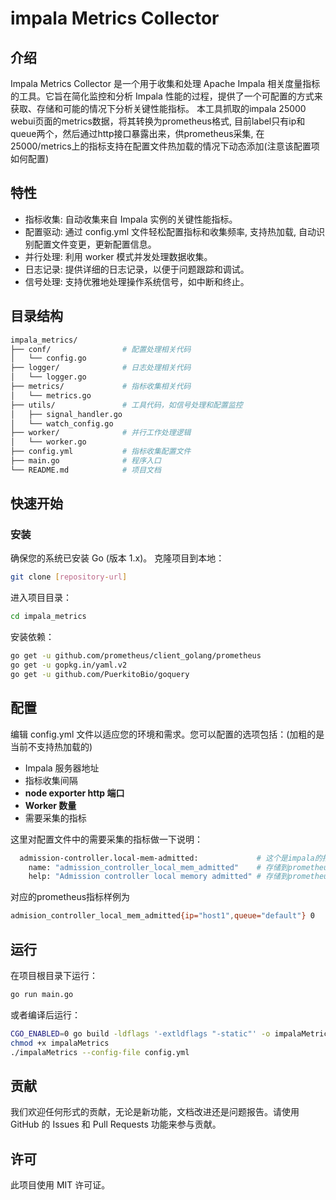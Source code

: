 # impala Metrics Collector
## 介绍
Impala Metrics Collector 是一个用于收集和处理 Apache Impala 相关度量指标的工具。它旨在简化监控和分析 Impala 性能的过程，提供了一个可配置的方式来获取、存储和可能的情况下分析关键性能指标。
本工具抓取的impala 25000 webui页面的metrics数据，将其转换为prometheus格式, 目前label只有ip和queue两个，然后通过http接口暴露出来，供prometheus采集, 在25000/metrics上的指标支持在配置文件热加载的情况下动态添加(注意该配置项如何配置)

## 特性
- 指标收集: 自动收集来自 Impala 实例的关键性能指标。
- 配置驱动: 通过 config.yml 文件轻松配置指标和收集频率, 支持热加载, 自动识别配置文件变更，更新配置信息。
- 并行处理: 利用 worker 模式并发处理数据收集。
- 日志记录: 提供详细的日志记录，以便于问题跟踪和调试。
- 信号处理: 支持优雅地处理操作系统信号，如中断和终止。

## 目录结构
```bash
impala_metrics/
├── conf/                # 配置处理相关代码
│   └── config.go
├── logger/              # 日志处理相关代码
│   └── logger.go
├── metrics/             # 指标收集相关代码
│   └── metrics.go
├── utils/               # 工具代码，如信号处理和配置监控
│   ├── signal_handler.go
│   └── watch_config.go
├── worker/              # 并行工作处理逻辑
│   └── worker.go
├── config.yml           # 指标收集配置文件
├── main.go              # 程序入口
└── README.md            # 项目文档
```

## 快速开始
### 安装
确保您的系统已安装 Go (版本 1.x)。
克隆项目到本地：
```bash
git clone [repository-url]
```
进入项目目录：
```bash
cd impala_metrics
```
安装依赖：
```bash
go get -u github.com/prometheus/client_golang/prometheus
go get -u gopkg.in/yaml.v2
go get -u github.com/PuerkitoBio/goquery
```
## 配置
编辑 config.yml 文件以适应您的环境和需求。您可以配置的选项包括：(加粗的是当前不支持热加载的)
- Impala 服务器地址
- 指标收集间隔
- **node exporter http 端口**
- **Worker 数量**
- 需要采集的指标

这里对配置文件中的需要采集的指标做一下说明：
```bash
  admission-controller.local-mem-admitted:             # 这个是impala的指标名称，在25000/metrics页面根据这个名称查找对应的值
    name: "admission_controller_local_mem_admitted"    # 存储到prometheus中的指标名称
    help: "Admission controller local memory admitted" # 存储到prometheus中的指标描述
```
对应的prometheus指标样例为
```bash
admision_controller_local_mem_admitted{ip="host1",queue="default"} 0
```

## 运行
在项目根目录下运行：
```bash
go run main.go
```
或者编译后运行：
```bash
CGO_ENABLED=0 go build -ldflags '-extldflags "-static"' -o impalaMetrics main.go
chmod +x impalaMetrics
./impalaMetrics --config-file config.yml
```

## 贡献
我们欢迎任何形式的贡献，无论是新功能，文档改进还是问题报告。请使用 GitHub 的 Issues 和 Pull Requests 功能来参与贡献。

## 许可
此项目使用 MIT 许可证。